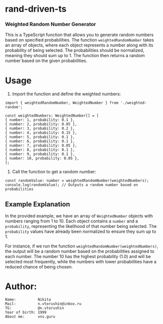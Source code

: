 # rand-driven-ts

### Weighted Random Number Generator
This is a TypeScript function that allows you to generate random numbers based on specified probabilities. The function `weightedRandomNumber` takes an array of objects, where each object represents a number along with its probability of being selected. The probabilities should be normalized, meaning they should sum up to 1. The function then returns a random number based on the given probabilities.

# Usage
1. Import the function and define the weighted numbers:

````
import { weightedRandomNumber, WeightedNumber } from './weighted-random';

const weightedNumbers: WeightedNumber[] = [
{ number: 1, probability: 0.1 },
{ number: 2, probability: 0.05 },
{ number: 3, probability: 0.2 },
{ number: 4, probability: 0.15 },
{ number: 5, probability: 0.1 },
{ number: 6, probability: 0.1 },
{ number: 7, probability: 0.05 },
{ number: 8, probability: 0.1 },
{ number: 9, probability: 0.1 },
{ number: 10, probability: 0.05 },
];
````


1. Call the function to get a random number:
````
const randomValue: number = weightedRandomNumber(weightedNumbers);
console.log(randomValue); // Outputs a random number based on probabilities
````

## Example Explanation
In the provided example, we have an array of `WeightedNumber` objects with numbers ranging from 1 to 10. Each object contains a `number` and a `probability`, representing the likelihood of that number being selected. The `probability` values have already been normalized to ensure they sum up to 1.

For instance, if we run the function `weightedRandomNumber(weightedNumbers)`, the output will be a random number based on the probabilities assigned to each number. The number 10 has the highest probability (1.0) and will be selected most frequently, while the numbers with lower probabilities have a reduced chance of being chosen.


# Author:

````
Name:          Nikita
Mail:          n.vtorushin@inbox.ru
TG:            @n.vtorushin
Year of birth: 1999
About me:      vns.guru
````